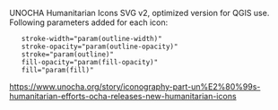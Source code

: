 UNOCHA Humanitarian Icons SVG v2, optimized version for QGIS use.
Following parameters added for each icon:

       stroke-width="param(outline-width)"
       stroke-opacity="param(outline-opacity)"
       stroke="param(outline)"
       fill-opacity="param(fill-opacity)"
       fill="param(fill)"

https://www.unocha.org/story/iconography-part-un%E2%80%99s-humanitarian-efforts-ocha-releases-new-humanitarian-icons